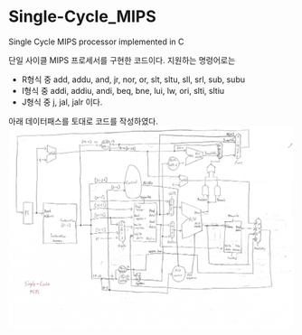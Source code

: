 # Single-Cycle_MIPS
Single Cycle MIPS processor implemented in C

단일 사이클 MIPS 프로세서를 구현한 코드이다.
지원하는 명령어로는
- R형식 중 add, addu, and, jr, nor, or, slt, sltu, sll, srl, sub, subu
- I형식 중 addi, addiu, andi, beq, bne, lui, lw, ori, slti, sltiu
- J형식 중 j, jal, jalr
이다.

아래 데이터패스를 토대로 코드를 작성하였다.
<img src="https://raw.githubusercontent.com/SNMac/Single-Cycle_MIPS/42ad921c014f7f55c5e4eadce06d2c57d12830c2/Single-Cycle%20MIPS.png">
